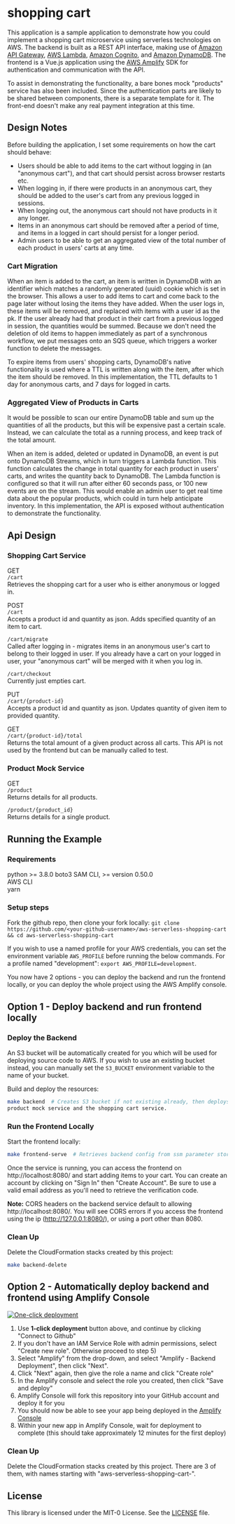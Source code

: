 # shopping cart

This application is a sample application to demonstrate how you could implement a shopping cart microservice using 
serverless technologies on AWS. The backend is built as a REST API interface, making use of [Amazon API Gateway](https://aws.amazon.com/api-gateway/), [AWS Lambda](https://aws.amazon.com/lambda/), [Amazon Cognito](https://aws.amazon.com/cognito/), and [Amazon DynamoDB](https://aws.amazon.com/dynamodb/). The frontend is a Vue.js application using the [AWS Amplify](https://aws-amplify.github.io/) SDK for authentication and communication with the API.

To assist in demonstrating the functionality, a bare bones mock "products" service has also been included. Since the 
authentication parts are likely to be shared between components, there is a separate template for it. The front-end 
doesn't make any real payment integration at this time.

## Design Notes

Before building the application, I set some requirements on how the cart should behave:

- Users should be able to add items to the cart without logging in (an "anonymous cart"), and that cart should persist 
across browser restarts etc.
- When logging in, if there were products in an anonymous cart, they should be added to the user's cart from any 
previous logged in sessions.
- When logging out, the anonymous cart should not have products in it any longer.
- Items in an anonymous cart should be removed after a period of time, and items in a logged in cart should persist 
for a longer period.
- Admin users to be able to get an aggregated view of the total number of each product in users' carts at any time.

### Cart Migration

When an item is added to the cart, an item is written in DynamoDB with an identifier which matches a randomly generated 
(uuid) cookie which is set in the browser. This allows a user to add items to cart and come back to the page later 
without losing the items they have added. When the user logs in, these items will be removed, and replaced with items 
with a user id as the pk. If the user already had that product in their cart from a previous logged in session, the 
quantities would be summed. Because we don't need the deletion of old items to happen immediately as part of a 
synchronous workflow, we put messages onto an SQS queue, which triggers a worker function to delete the messages.  

To expire items from users' shopping carts, DynamoDB's native functionality is used where a TTL is written along with 
the item, after which the item should be removed. In this implementation, the TTL defaults to 1 day for anonymous 
carts, and 7 days for logged in carts.  

### Aggregated View of Products in Carts

It would be possible to scan our entire DynamoDB table and sum up the quantities of all the products, but this will be 
expensive past a certain scale. Instead, we can calculate the total as a running process, and keep track of the total 
amount.  

When an item is added, deleted or updated in DynamoDB, an event is put onto DynamoDB Streams, which in turn triggers a 
Lambda function. This function calculates the change in total quantity for each product in users' carts, and writes the 
quantity back to DynamoDB. The Lambda function is configured so that it will run after either 60 seconds pass, or 100 
new events are on the stream. This would enable an admin user to get real time data about the popular products, which 
could in turn help anticipate inventory. In this implementation, the API is exposed without authentication to 
demonstrate the functionality.  


## Api Design

### Shopping Cart Service

GET  
`/cart`  
Retrieves the shopping cart for a user who is either anonymous or logged in.  

POST  
`/cart`  
Accepts a product id and quantity as json. Adds specified quantity of an item to cart.  

`/cart/migrate`  
Called after logging in - migrates items in an anonymous user's cart to belong to their logged in user. If you already 
have a cart on your logged in user, your "anonymous cart" will be merged with it when you log in.

`/cart/checkout`  
Currently just empties cart.

PUT  
`/cart/{product-id}`  
Accepts a product id and quantity as json. Updates quantity of given item to provided quantity.  

GET  
`/cart/{product-id}/total`  
Returns the total amount of a given product across all carts. This API is not used by the frontend but can be manually 
called to test.  

### Product Mock Service

GET  
`/product`  
Returns details for all products.  

`/product/{product_id}`  
Returns details for a single product.  

## Running the Example

### Requirements

python >= 3.8.0
boto3
SAM CLI, >= version 0.50.0  
AWS CLI  
yarn  

### Setup steps

Fork the github repo, then clone your fork locally: 
`git clone https://github.com/<your-github-username>/aws-serverless-shopping-cart && cd aws-serverless-shopping-cart`

If you wish to use a named profile for your AWS credentials, you can set the environment variable `AWS_PROFILE` before 
running the below commands. For a profile named "development": `export AWS_PROFILE=development`.  

You now have 2 options - you can deploy the backend and run the frontend locally, or you can deploy the whole project 
using the AWS Amplify console.

## Option 1 - Deploy backend and run frontend locally
### Deploy the Backend

An S3 bucket will be automatically created for you which will be used for deploying source code to AWS. If you wish to 
use an existing bucket instead, you can manually set the `S3_BUCKET` environment variable to the name of your bucket.  

Build and deploy the resources:  
``` bash
make backend  # Creates S3 bucket if not existing already, then deploys CloudFormation stacks for authentication, a 
product mock service and the shopping cart service.  
```

### Run the Frontend Locally

Start the frontend locally:  
``` bash
make frontend-serve  # Retrieves backend config from ssm parameter store to a .env file, then starts service.  
```

Once the service is running, you can access the frontend on http://localhost:8080/ and start adding items to your cart. 
You can create an account by clicking on "Sign In" then "Create Account". Be sure to use a valid email address as 
you'll need to retrieve the verification code.

**Note:** CORS headers on the backend service default to allowing http://localhost:8080/. You will see CORS errors if 
you access the frontend using the ip (http://127.0.0.1:8080/), or using a port other than 8080.  

### Clean Up
Delete the CloudFormation stacks created by this project:
``` bash
make backend-delete
```

## Option 2 - Automatically deploy backend and frontend using Amplify Console


[![One-click deployment](https://oneclick.amplifyapp.com/button.svg)](https://console.aws.amazon.com/amplify/home#/deploy?repo=https://github.com/aws-samples/aws-serverless-shopping-cart)

1) Use **1-click deployment** button above, and continue by clicking "Connect to Github"
2) If you don't have an IAM Service Role with admin permissions, select "Create new role". Otherwise proceed to step 5) 
3) Select "Amplify" from the drop-down, and select "Amplify - Backend Deployment", then click "Next".
4) Click "Next" again, then give the role a name and click "Create role"
5) In the Amplify console and select the role you created, then click "Save and deploy"
6) Amplify Console will fork this repository into your GitHub account and deploy it for you
7) You should now be able to see your app being deployed in the [Amplify Console](https://console.aws.amazon.com/amplify/home)
8) Within your new app in Amplify Console, wait for deployment to complete (this should take approximately 12 minutes for the first deploy)


### Clean Up
Delete the CloudFormation stacks created by this project. There are 3 of them, with names starting with "aws-serverless-shopping-cart-".

## License

This library is licensed under the MIT-0 License. See the [LICENSE](LICENSE) file.  
